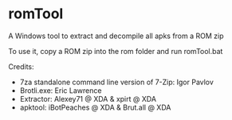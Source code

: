 # romTool
A Windows tool to extract and decompile all apks from a ROM zip

To use it, copy a ROM zip into the rom folder and run romTool.bat

Credits: 
  - 7za standalone command line version of 7-Zip: Igor Pavlov
  - Brotli.exe: Eric Lawrence
  - Extractor: Alexey71 @ XDA & xpirt @ XDA
  - apktool: iBotPeaches @ XDA & Brut.all @ XDA
